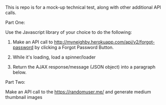 This is repo is for a mock-up technical test, along with other additional API calls.

Part One:

Use the Javascript library of your choice to do the following:

1) Make an API call to http://myneighby.herokuapp.com/api/v2/forgot-password by clicking a Forgot Password Button.

2) While it's loading, load a spinner/loader

3) Return the AJAX response/message (JSON object) into a paragraph below.

Part Two:

Make an API call to the https://randomuser.me/ and generate medium thumbnail images
